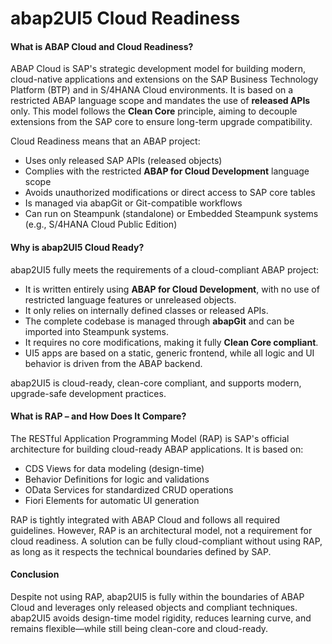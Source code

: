 # abap2UI5 Cloud Readiness

#### What is ABAP Cloud and Cloud Readiness?

ABAP Cloud is SAP's strategic development model for building modern, cloud-native applications and extensions on the SAP Business Technology Platform (BTP) and in S/4HANA Cloud environments. It is based on a restricted ABAP language scope and mandates the use of **released APIs** only. This model follows the **Clean Core** principle, aiming to decouple extensions from the SAP core to ensure long-term upgrade compatibility.

Cloud Readiness means that an ABAP project:

- Uses only released SAP APIs (released objects)  
- Complies with the restricted **ABAP for Cloud Development** language scope  
- Avoids unauthorized modifications or direct access to SAP core tables  
- Is managed via abapGit or Git-compatible workflows  
- Can run on Steampunk (standalone) or Embedded Steampunk systems (e.g., S/4HANA Cloud Public Edition)

#### Why is abap2UI5 Cloud Ready?

abap2UI5 fully meets the requirements of a cloud-compliant ABAP project:

- It is written entirely using **ABAP for Cloud Development**, with no use of restricted language features or unreleased objects.  
- It only relies on internally defined classes or released APIs.  
- The complete codebase is managed through **abapGit** and can be imported into Steampunk systems.  
- It requires no core modifications, making it fully **Clean Core compliant**.  
- UI5 apps are based on a static, generic frontend, while all logic and UI behavior is driven from the ABAP backend.

abap2UI5 is cloud-ready, clean-core compliant, and supports modern, upgrade-safe development practices.

#### What is RAP – and How Does It Compare?

The RESTful Application Programming Model (RAP) is SAP's official architecture for building cloud-ready ABAP applications. It is based on:

- CDS Views for data modeling (design-time)
- Behavior Definitions for logic and validations
- OData Services for standardized CRUD operations
- Fiori Elements for automatic UI generation

RAP is tightly integrated with ABAP Cloud and follows all required guidelines. However, RAP is an architectural model, not a requirement for cloud readiness. A solution can be fully cloud-compliant without using RAP, as long as it respects the technical boundaries defined by SAP.

#### Conclusion

Despite not using RAP, abap2UI5 is fully within the boundaries of ABAP Cloud and leverages only released objects and compliant techniques. abap2UI5 avoids design-time model rigidity, reduces learning curve, and remains flexible—while still being clean-core and cloud-ready.
